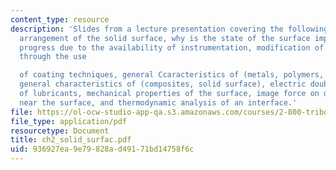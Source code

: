 ```yaml
---
content_type: resource
description: 'Slides from a lecture presentation covering the following topics: Atomic
  arrangement of the solid surface, why is the state of the surface important in tribology,
  progress due to the availability of instrumentation, modification of the surface
  through the use

  of coating techniques, general Ccaracteristics of (metals, polymers, ceramics),
  general characteristics of (composites, solid surface), electric double layer, role
  of lubricants, mechanical properties of the surface, image force on dislocations
  near the surface, and thermodynamic analysis of an interface.'
file: https://ol-ocw-studio-app-qa.s3.amazonaws.com/courses/2-800-tribology-fall-2004/936927ea9e79828ad49171bd14758f6c_ch2_solid_surfac.pdf
file_type: application/pdf
resourcetype: Document
title: ch2_solid_surfac.pdf
uid: 936927ea-9e79-828a-d491-71bd14758f6c
---
```

